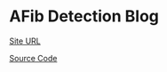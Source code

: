 # AFib Detection Blog

[Site URL](https://rcgonzalez9061.github.io/afib-detection-blog/)

[Source Code](https://github.com/rcgonzalez9061/afib-detector)